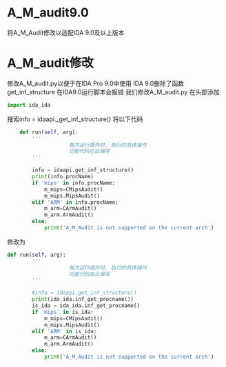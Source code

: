 # A_M_audit9.0
将A_M_Audit修改以适配IDA 9.0及以上版本
# A_M_audit修改

修改A_M_audit.py以便于在IDA Pro 9.0中使用
IDA 9.0删除了函数get_inf_structure
在IDA9.0运行脚本会报错
我们修改A_M_audit.py
在头部添加
```py
import ida_ida
```
搜索info = idaapi._get_inf_structure()
将以下代码
```py
    def run(self, arg):
        '''
                    每次运行插件时, 执行的具体操作
                    功能代码在此编写
        '''

        info = idaapi.get_inf_structure()
        print(info.procName)
        if 'mips' in info.procName:
            m_mips=CMipsAudit()
            m_mips.MipsAudit()
        elif 'ARM' in info.procName:
            m_arm=CArmAudit()
            m_arm.ArmAudit()
        else:
            print('A_M_Audit is not supported on the current arch')
```
修改为
```py
def run(self, arg):
        '''
                    每次运行插件时, 执行的具体操作
                    功能代码在此编写
        '''

        #info = idaapi.get_inf_structure()
        print(ida_ida.inf_get_procname())
        is_ida = ida_ida.inf_get_procname()
        if 'mips' in is_ida:
            m_mips=CMipsAudit()
            m_mips.MipsAudit()
        elif 'ARM' in is_ida:
            m_arm=CArmAudit()
            m_arm.ArmAudit()
        else:
            print('A_M_Audit is not supported on the current arch')
```

